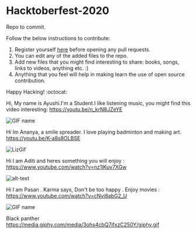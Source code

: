 # Hacktoberfest-2020
Repo to commit.

Follow the below instructions to contribute:
1. Register yourself [here](https://hacktoberfest.digitalocean.com/) before opening any pull requests.
2. You can edit any of the added files to the repo.
3. Add new files that you might find interesting to share: books, songs, links to videos, anything etc. :)
4. Anything that you feel will help in making learn the use of open source contribution.

Happy Hacking! :octocat:

Hi, My name is Ayushi.I'm a Student.I like listening music, you might find this video interesting: https://youtu.be/n_krN8JZeYE

![GIF name](https://media.giphy.com/media/qugzlUdW5CkeI/giphy.gif)

Hi Im Ananya, a smile spreader. I love playing badminton and making art.  
https://youtu.be/K-a8s8OLBSE

![LizGif](https://media.giphy.com/media/CXEYAtdOvXXXO/giphy.gif)


Hi I am Aditi and heres something you will enjoy : https://www.youtube.com/watch?v=nz1lKuv7XGw

![alt-text](https://media.giphy.com/media/inyqrgp9o3NUA/giphy.gif)

Hi I am Pasan . Karma says, Don't be too happy . Enjoy movies : https://www.youtube.com/watch?v=cNvi8abG2_U

![GIF name](https://media.giphy.com/media/l3vR0iVsWTfVt8vo4/giphy.gif)

Black panther https://media.giphy.com/media/3ohs4cbQ7ifxzC250Y/giphy.gif
